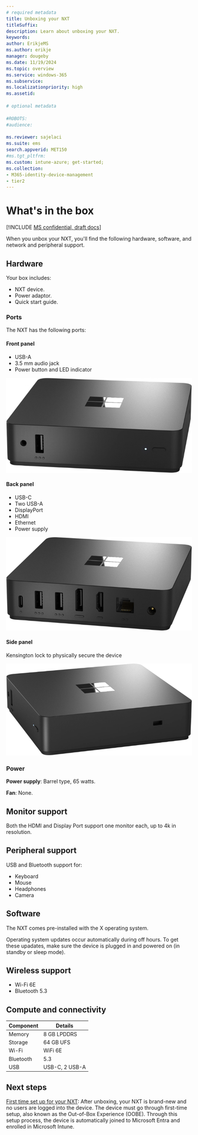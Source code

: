 ```yaml
---
# required metadata
title: Unboxing your NXT
titleSuffix:
description: Learn about unboxing your NXT.
keywords:
author: ErikjeMS  
ms.author: erikje
manager: dougeby
ms.date: 11/19/2024
ms.topic: overview
ms.service: windows-365
ms.subservice:
ms.localizationpriority: high
ms.assetid: 

# optional metadata

#ROBOTS:
#audience:

ms.reviewer: sajelaci
ms.suite: ems
search.appverid: MET150
#ms.tgt_pltfrm:
ms.custom: intune-azure; get-started;
ms.collection:
- M365-identity-device-management
- tier2
---
```


# What's in the box

[!INCLUDE [MS confidential, draft docs](../includes/draft-doc.md)]

When you unbox your NXT, you'll find the following hardware, software, and network and peripheral support.

## Hardware

Your box includes:

- NXT device.
- Power adaptor.
- Quick start guide.

### Ports

The NXT has the following ports:

#### Front panel

- USB-A
- 3.5 mm audio jack
- Power button and LED indicator

![Image of the NXT device front.](media/overview/device-front.png)

#### Back panel

- USB-C
- Two USB-A
- DisplayPort
- HDMI
- Ethernet
- Power supply

![Image of the NXT device back.](media/whats-in-the-box/device-back.png)

#### Side panel

Kensington lock to physically secure the device

![Image of the NXT side back.](media/whats-in-the-box/device-side.png)

### Power

**Power supply**: Barrel type, 65 watts.

**Fan**: None.

## Monitor support

Both the HDMI and Display Port support one monitor each, up to 4k in resolution.

## Peripheral support

USB and Bluetooth support for:

- Keyboard
- Mouse
- Headphones
- Camera

## Software

The NXT comes pre-installed with the X operating system.

Operating system updates occur automatically during off hours. To get these upadates, make sure the device is plugged in and powered on (in standby or sleep mode).

## Wireless support

- Wi-Fi 6E
- Bluetooth 5.3

## Compute and connectivity

| Component | Details |
| --- | --- |
| Memory | 8 GB LPDDRS |
| Storage | 64 GB UFS |
| Wi-Fi | WiFi 6E |
| Bluetooth | 5.3 |
| USB | USB-C, 2 USB-A |

<!-- ########################## -->
## Next steps

[First time set up for your NXT](setup.md): After unboxing, your NXT is brand-new and no users are logged into the device. The device must go through first-time setup, also known as the Out-of-Box Experience (OOBE). Through this setup process, the device is automatically joined to Microsoft Entra and enrolled in Microsoft Intune.
